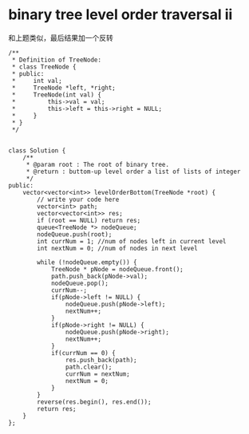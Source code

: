 # binary tree level order traversal ii

和上题类似，最后结果加一个反转

    /**
     * Definition of TreeNode:
     * class TreeNode {
     * public:
     *     int val;
     *     TreeNode *left, *right;
     *     TreeNode(int val) {
     *         this->val = val;
     *         this->left = this->right = NULL;
     *     }
     * }
     */


    class Solution {
        /**
         * @param root : The root of binary tree.
         * @return : buttom-up level order a list of lists of integer
         */
    public:
        vector<vector<int>> levelOrderBottom(TreeNode *root) {
            // write your code here
            vector<int> path;
            vector<vector<int>> res;
            if (root == NULL) return res;
            queue<TreeNode *> nodeQueue;
            nodeQueue.push(root);
            int currNum = 1; //num of nodes left in current level
            int nextNum = 0; //num of nodes in next level

            while (!nodeQueue.empty()) {
                TreeNode * pNode = nodeQueue.front();
                path.push_back(pNode->val);
                nodeQueue.pop();
                currNum--;
                if(pNode->left != NULL) {
                    nodeQueue.push(pNode->left);
                    nextNum++;
                }
                if(pNode->right != NULL) {
                    nodeQueue.push(pNode->right);
                    nextNum++;
                }
                if(currNum == 0) {
                    res.push_back(path);
                    path.clear();
                    currNum = nextNum;
                    nextNum = 0;
                }
            }
            reverse(res.begin(), res.end());
            return res;
        }
    };
